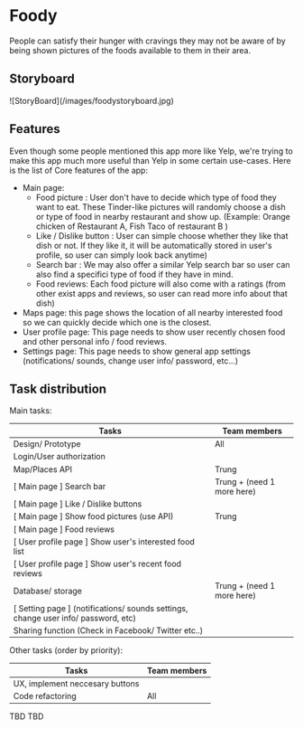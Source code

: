 <h1>Foody</h1>
People can satisfy their hunger with cravings they may not be aware of by being shown pictures of the foods available to them in their area.
<br>
<h2> Storyboard </h2>
![StoryBoard](/images/foodystoryboard.jpg)

<h2>Features</h2>
Even though some people mentioned this app more like Yelp, we're trying to make this app much more useful than Yelp in some certain use-cases.
Here is the list of Core features of the app:

* Main page:
	* Food picture : User don't have to decide which type of food they want to eat. These Tinder-like pictures will randomly choose a dish or type of food in nearby restaurant and show up. (Example: Orange chicken of Restaurant A, Fish Taco of restaurant B ) 
	* Like / Dislike button : User can simple choose whether they like that dish or not. If they like it, it will be automatically stored in user's profile, so user can simply look back anytime)
	* Search bar : We may also offer a similar Yelp search bar so user can also find a specifici type of food if they have in mind.
	* Food reviews: Each food picture will also come with a ratings (from other exist apps and reviews, so user can read more info about that dish) 
* Maps page: this page shows the location of all nearby interested food so we can quickly decide which one is the closest.
* User profile page: This page needs to show user recently chosen food and other personal info / food reviews.
* Settings page: This page needs to show general app settings (notifications/ sounds, change user info/ password,  etc...)

<h2>Task distribution</h2>
Main tasks:

Tasks | Team members
----- | ------------
Design/ Prototype | All
Login/User authorization | 
Map/Places API | Trung
[ Main page ] Search bar | Trung + (need 1 more here)
[ Main page ] Like / Dislike buttons |
[ Main page ] Show food pictures (use API) | Trung 
[ Main page ] Food reviews | 
[ User profile page ] Show user's interested food list |  
[ User profile page ] Show user's recent food reviews | 
Database/ storage | Trung + (need 1 more here)
[ Setting page ] (notifications/ sounds settings, change user info/ password, etc) |  
Sharing function (Check in Facebook/ Twitter etc..) | 

Other tasks  (order by priority):

Tasks | Team members
----- | ------------
UX, implement neccesary buttons    |  
Code refactoring | All
TBD
TBD

